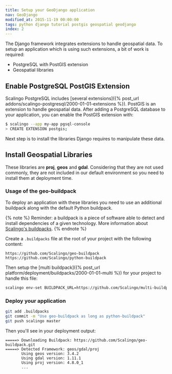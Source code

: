 ```yaml
---
title: Setup your GeoDjango application
nav: GeoDjango
modified_at: 2015-11-19 00:00:00
tags: python django tutorial postgis geospatial geodjango
index: 2
---
```


The Django framework integrates extensions to handle geospatial data. To setup
an application which is using such extensions, a bit of work is required:

* PostgreSQL with PostGIS extension
* Geospatial libraries

## Enable PostgreSQL PostGIS Extension

Scalingo PostgreSQL includes [several extensions]({% post_url
addons/scalingo-postgresql/2000-01-01-extensions %}). PostGIS is an extension to
handle geospatial data. After adding a PostgreSQL database to your application,
you can enable the PostGIS extension with:

```bash
$ scalingo --app my-app pgsql-console
> CREATE EXTENSION postgis;
```

Next step is to install the libraries Django requires to manipulate these data.

## Install Geospatial Libraries

These libraries are **proj**, **geos** and **gdal**. Considering that they are
not used commonly, they are not included in our default environment so you need
to install them at deployment time.

### Usage of the geo-buildpack

To deploy an application with these libraries you need to use an additional
buildpack along with the default Python buildpack.

{% note %}
  Reminder: a buildpack is a piece of software able to detect and install
  dependencies of a given technology.  More information about <a href="{% post_url platform/deployment/buildpacks/2000-01-01-intro %}">Scalingo's
  buildpacks</a>.
{% endnote %}

Create a `.buildpacks` file at the root of your project with the following
content:

```text
https://github.com/Scalingo/geo-buildpack
https://github.com/Scalingo/python-buildpack
```

Then setup the [multi buildpack]({% post_url
platform/deployment/buildpacks/2000-01-01-multi %}) for your project to handle
this file:

```bash
scalingo env-set BUILDPACK_URL=https://github.com/Scalingo/multi-buildpack
```

### Deploy your application

```bash
git add .buildpacks
git commit -m "Use geo-buildpack as long as python-buildpack"
git push scalingo master
```

Then you'll see in your deployment output:

```text
=====> Downloading Buildpack: https://github.com/Scalingo/geo-buildpack.git
=====> Detected Framework: geos/gdal/proj
       Using geos version: 3.4.2
       Using gdal version: 1.11.1
       Using proj version: 4.8.0_1
       ...
```

